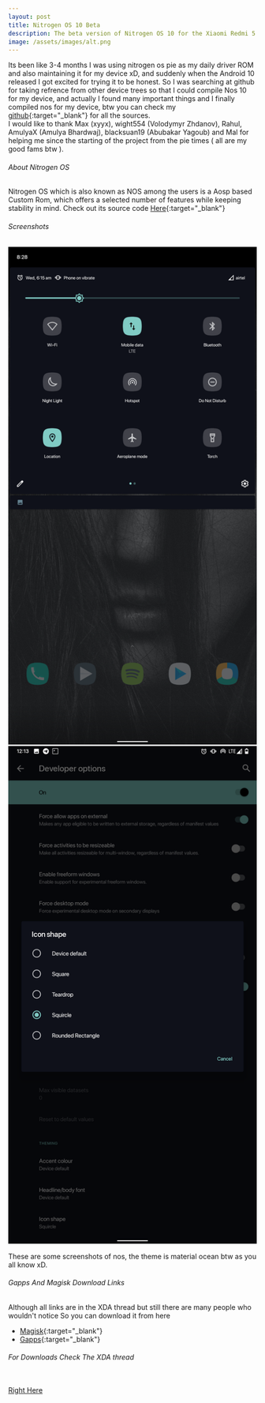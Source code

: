 ```yaml
---
layout: post
title: Nitrogen OS 10 Beta
description: The beta version of Nitrogen OS 10 for the Xiaomi Redmi 5 Plus
image: /assets/images/alt.png
---
```


Its been like 3-4 months I was using nitrogen os pie as my daily driver ROM and also maintaining it for my device xD, and suddenly when the Android 10 released I got excited for trying it to be honest. So I was searching at github for taking refrence from other device trees so that I could compile Nos 10 for my device, and actually I found many important things and I finally compiled nos for my device, btw you can check my [github](https://github.com/PrateekPunetha){:target="_blank"}  for all the sources. <br>
I would like to thank Max (xyyx), wight554 (Volodymyr Zhdanov), Rahul, AmulyaX (Amulya Bhardwaj),  blacksuan19 (Abubakar Yagoub) and Mal  for helping me since the starting of the project from the pie times ( all are my good fams btw ).

###### About Nitrogen OS

Nitrogen OS which is also known as NOS among the users is a Aosp based Custom Rom, which offers a selected number of features while keeping stability in mind. Check out its source code [Here](https://github.com/nitrogen-project){:target="_blank"}
 
###### Screenshots

<div class="row 200%">
    <div class="6u 12u$(medium)">
    <img src="/assets/images/10qs.png">
    </div>
    <div class="6u 12u$(medium)">
    <img src="/assets/images/icon.png">
    </div>
</div>
 
These are some screenshots of nos, the theme is material ocean btw as you all know xD.

###### Gapps And Magisk Download Links

Although all links are in the XDA thread but still there are many people who wouldn't notice So you can download it from here

- [Magisk](https://github.com/topjohnwu/magisk_files/blob/canary/magisk-release.zip){:target="_blank"}
- [Gapps](https://sourceforge.net/projects/opengapps/files/arm64/test/open_gapps-arm64-10.0-nano-20190920-UNOFFICIAL.zip/download){:target="_blank"}


###### For Downloads Check The XDA thread  


<br>
<a href="https://forum.xda-developers.com/redmi-note-5/development/rom-nitrogenos-t3972303" class="button fit special">Right Here</a>
<br> <br><br>
